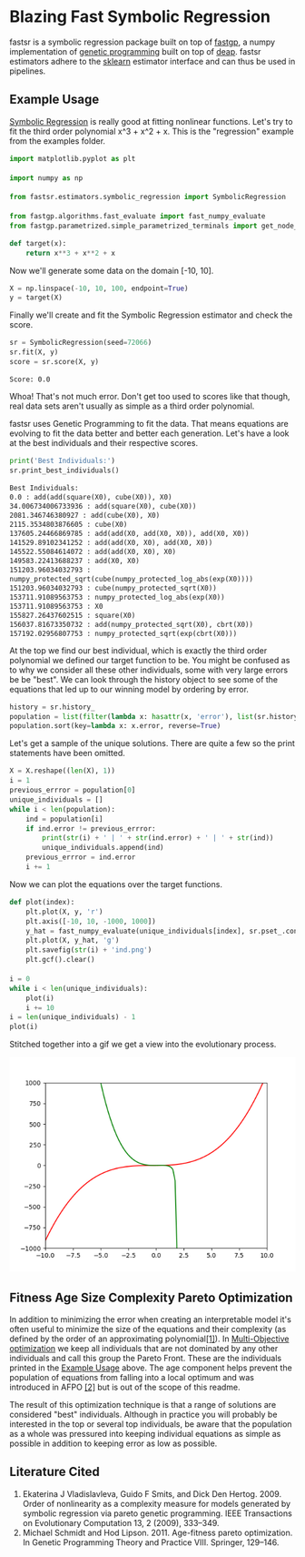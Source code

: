 # Blazing Fast Symbolic Regression

fastsr is a symbolic regression package built on top of [fastgp](), a numpy implementation of [genetic programming](https://en.wikipedia.org/wiki/Genetic_programming) built on top of [deap](https://github.com/DEAP/deap).
fastsr estimators adhere to the [sklearn](http://scikit-learn.org/stable/) estimator interface and can thus be used in pipelines.

Example Usage<a name="ex"></a>
------------------------------
[Symbolic Regression](https://en.wikipedia.org/wiki/Symbolic_regression) is really good at fitting nonlinear functions. Let's try to fit the third order polynomial x^3 + x^2 + x. This is the "regression" example from the examples folder.
```python
import matplotlib.pyplot as plt

import numpy as np

from fastsr.estimators.symbolic_regression import SymbolicRegression

from fastgp.algorithms.fast_evaluate import fast_numpy_evaluate
from fastgp.parametrized.simple_parametrized_terminals import get_node_semantics
```
```python
def target(x):
    return x**3 + x**2 + x
```
Now we'll generate some data on the domain \[-10, 10\].
```python
X = np.linspace(-10, 10, 100, endpoint=True)
y = target(X)
```
Finally we'll create and fit the Symbolic Regression estimator and check the score.
```python
sr = SymbolicRegression(seed=72066)
sr.fit(X, y)
score = sr.score(X, y)
```
```
Score: 0.0
```
Whoa! That's not much error. Don't get too used to scores like that though, real data sets aren't usually as simple as a third order polynomial.

fastsr uses Genetic Programming to fit the data. That means equations are evolving to fit the data better and better each generation. Let's have a look at the best individuals and their respective scores.
```python
print('Best Individuals:')
sr.print_best_individuals()
```
```
Best Individuals:
0.0 : add(add(square(X0), cube(X0)), X0)
34.006734006733936 : add(square(X0), cube(X0))
2081.346746380927 : add(cube(X0), X0)
2115.3534803876605 : cube(X0)
137605.24466869785 : add(add(X0, add(X0, X0)), add(X0, X0))
141529.89102341252 : add(add(X0, X0), add(X0, X0))
145522.55084614072 : add(add(X0, X0), X0)
149583.22413688237 : add(X0, X0)
151203.96034032793 : numpy_protected_sqrt(cube(numpy_protected_log_abs(exp(X0))))
151203.96034032793 : cube(numpy_protected_sqrt(X0))
153711.91089563753 : numpy_protected_log_abs(exp(X0))
153711.91089563753 : X0
155827.26437602515 : square(X0)
156037.81673350732 : add(numpy_protected_sqrt(X0), cbrt(X0))
157192.02956807753 : numpy_protected_sqrt(exp(cbrt(X0)))
```
At the top we find our best individual, which is exactly the third order polynomial we defined our target function to be. You might be confused as to why we consider all these other individuals, some with very large errors be be "best".
We can look through the history object to see some of the equations that led up to our winning model by ordering by error.
```python
history = sr.history_
population = list(filter(lambda x: hasattr(x, 'error'), list(sr.history_.genealogy_history.values())))
population.sort(key=lambda x: x.error, reverse=True)
```
Let's get a sample of the unique solutions. There are quite a few so the print statements have been omitted.
```python
X = X.reshape((len(X), 1))
i = 1
previous_errror = population[0]
unique_individuals = []
while i < len(population):
    ind = population[i]
    if ind.error != previous_errror:
        print(str(i) + ' | ' + str(ind.error) + ' | ' + str(ind))
        unique_individuals.append(ind)
    previous_errror = ind.error
    i += 1

```
Now we can plot the equations over the target functions.
```python
def plot(index):
    plt.plot(X, y, 'r')
    plt.axis([-10, 10, -1000, 1000])
    y_hat = fast_numpy_evaluate(unique_individuals[index], sr.pset_.context, X, get_node_semantics)
    plt.plot(X, y_hat, 'g')
    plt.savefig(str(i) + 'ind.png')
    plt.gcf().clear()

i = 0
while i < len(unique_individuals):
    plot(i)
    i += 10
i = len(unique_individuals) - 1
plot(i)
```
Stitched together into a gif we get a view into the evolutionary process.

![Convergence Gif](docs/converge.gif)

Fitness Age Size Complexity Pareto Optimization
-----------------------------------------------
In addition to minimizing the error when creating an interpretable model it's often useful to minimize the size of the equations and their complexity (as defined by the order of an approximating polynomial<a href="#lc-1">\[1\]</a>). In [Multi-Objective optimization](https://en.wikipedia.org/wiki/Multi-objective_optimization) we keep all individuals that are not dominated by any other individuals and call this group the Pareto Front. These are the individuals printed in the <a href="#ex">Example Usage</a> above. The age component helps prevent the population of equations from falling into a local optimum and was introduced in AFPO <a href="#lc-2">\[2\]<a> but is out of the scope of this readme.

The result of this optimization technique is that a range of solutions are considered "best" individuals. Although in practice you will probably be interested in the top or several top individuals, be aware that the population as a whole was pressured into keeping individual equations as simple as possible in addition to keeping error as low as possible.

Literature Cited
----------------
1. Ekaterina J Vladislavleva, Guido F Smits, and Dick Den Hertog. 2009. Order of nonlinearity as a complexity measure for models generated by symbolic regression via pareto genetic programming. IEEE Transactions on Evolutionary Computation 13, 2 (2009), 333–349.<a name="lc-1"></a>
2. Michael Schmidt and Hod Lipson. 2011. Age-fitness pareto optimization. In Genetic Programming Theory and Practice VIII. Springer, 129–146.<a name="lc-2"></a>
